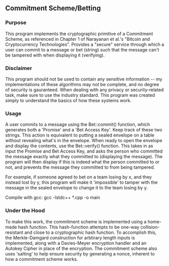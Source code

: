 ## Commitment Scheme/Betting

### Purpose
This program implements the cryptographic primitive of a Commitment Scheme, as referenced in Chapter 1 of Narayanan et al.'s "Bitcoin and Cryptocurrency Technologies". Provides a "secure" service through which a user can commit to a message or bet (string) such that the message can't be tampered with when displaying it (verifying).

### Disclaimer
This program should not be used to contain any sensitive information -- my implementations of these algorithms may not be complete, and no degree of security is gauranteed. When dealing with any privacy or security-related task, make sure to use the industry standard. This program was created simply to understand the basics of how these systems work.

### Usage
A user commits to a message using the Bet::commit() function, which generates both a 'Promise' and a 'Bet Access Key'. Keep track of these two strings. This action is equivalent to putting a sealed envelope on a table without revealing what's in the envelope. When ready to open the envelope and display the contents, use the Bet::verify() function. This takes in as input the Promise and Bet Access Key, and asks the person who committed the message exactly what they committed to (displaying the message). The program will then display if this is indeed what the person committed to or not, and prevents the message they committed to from being tampered.

For example, if someone agreed to bet on a team losing by x, and they instead lost by y, this program will make it 'impossible' to tamper with the message in the sealed envelope to change it to the team losing by y. 

Compile with gcc:
gcc -lstdc++ \*.cpp -o main

### Under the Hood
To make this work, the commitment scheme is implemented using a home-made hash function. This hash-function attempts to be one-way collision-resistant and close to a cryptographic hash function. To accomplish this, the Merkle-Damgard construction for arbtirary length inputs is implemented, along with a Davies-Meyer encryption handler and an Autokey Cipher in place of the encryption. The commitment scheme also uses 'salting' to help ensure security by generating a nonce, inherent to how a commitment scheme works.
